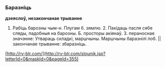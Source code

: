 ### Баразніць
**дзеяслоў, незакончанае трыванне**

1. Рабіць барозны чым-н. Плугам б. зямлю. 2. Пакідаць пасля сябе сляды, падобныя на барозны. Б. просторы акіянаў. 3. пераноснае значэнне: Утвараць складкі, маршчыны. Маршчыны баразнілі лоб. || закончанае трыванне: збаразніць.

<a rel="author">[http://rv-blr.com/](http://rv-blr.com/slounik.jsp?letterId=0&maskId=0&pageId=355)</a>

